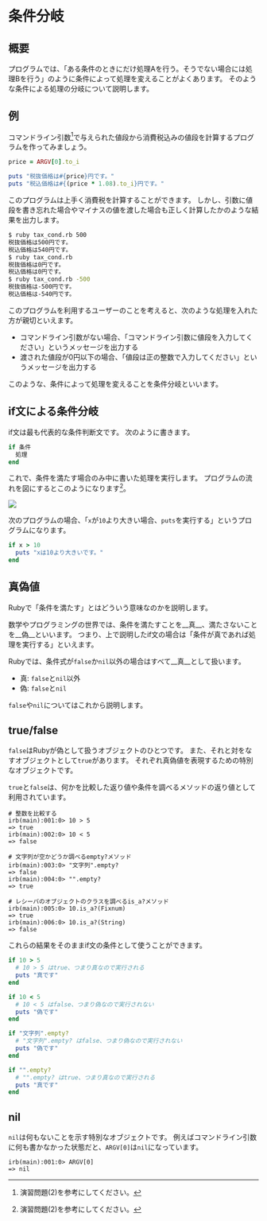 # 条件分岐
## 概要
プログラムでは、「ある条件のときにだけ処理Aを行う。そうでない場合には処理Bを行う」のように条件によって処理を変えることがよくあります。
そのような条件による処理の分岐について説明します。

## 例
コマンドライン引数[^1]で与えられた値段から消費税込みの値段を計算するプログラムを作ってみましょう。

```ruby
price = ARGV[0].to_i

puts "税抜価格は#{price}円です。"
puts "税込価格は#{(price * 1.08).to_i}円です。"
```

このプログラムは上手く消費税を計算することができます。
しかし、引数に値段を書き忘れた場合やマイナスの値を渡した場合も正しく計算したかのような結果を出力します。

```bash
$ ruby tax_cond.rb 500
税抜価格は500円です。
税込価格は540円です。
$ ruby tax_cond.rb
税抜価格は0円です。
税込価格は0円です。
$ ruby tax_cond.rb -500
税抜価格は-500円です。
税込価格は-540円です。
```

このプログラムを利用するユーザーのことを考えると、次のような処理を入れた方が親切といえます。

* コマンドライン引数がない場合、「コマンドライン引数に値段を入力してください」というメッセージを出力する
* 渡された値段が0円以下の場合、「値段は正の整数で入力してください」というメッセージを出力する

このような、条件によって処理を変えることを条件分岐といいます。

## if文による条件分岐
if文は最も代表的な条件判断文です。
次のように書きます。

```ruby
if 条件
  処理
end
```

これで、条件を満たす場合のみ中に書いた処理を実行します。
プログラムの流れを図にするとこのようになります[^1]。

![](if.png)

次のプログラムの場合、「`x`が`10`より大きい場合、`puts`を実行する」というプログラムになります。

```ruby
if x > 10
  puts "xは10より大きいです。"
end
```

## 真偽値
Rubyで「条件を満たす」とはどういう意味なのかを説明します。

数学やプログラミングの世界では、条件を満たすことを__真__、満たさないことを__偽__といいます。
つまり、上で説明したif文の場合は「条件が真であれば処理を実行する」といえます。

Rubyでは、条件式が`false`か`nil`以外の場合はすべて__真__として扱います。

* 真: `false`と`nil`以外
* 偽: `false`と`nil`

`false`や`nil`についてはこれから説明します。

## true/false
`false`はRubyが偽として扱うオブジェクトのひとつです。
また、それと対をなすオブジェクトとして`true`があります。
それぞれ真偽値を表現するための特別なオブジェクトです。

`true`と`false`は、何かを比較した返り値や条件を調べるメソッドの返り値として利用されています。

```irb
# 整数を比較する
irb(main):001:0> 10 > 5
=> true
irb(main):002:0> 10 < 5
=> false

# 文字列が空かどうか調べるempty?メソッド
irb(main):003:0> "文字列".empty?
=> false
irb(main):004:0> "".empty?
=> true

# レシーバのオブジェクトのクラスを調べるis_a?メソッド
irb(main):005:0> 10.is_a?(Fixnum)
=> true
irb(main):006:0> 10.is_a?(String)
=> false
```

これらの結果をそのままif文の条件として使うことができます。

```ruby
if 10 > 5
  # 10 > 5 はtrue、つまり真なので実行される
  puts "真です"
end

if 10 < 5
  # 10 < 5 はfalse、つまり偽なので実行されない
  puts "偽です"
end

if "文字列".empty?
  # "文字列".empty? はfalse、つまり偽なので実行されない
  puts "偽です"
end

if "".empty?
  # "".empty? はtrue、つまり真なので実行される
  puts "真です"
end
```

## nil
`nil`は何もないことを示す特別なオブジェクトです。
例えばコマンドライン引数に何も書かなかった状態だと、`ARGV[0]`は`nil`になっています。

```irb
irb(main):001:0> ARGV[0]
=> nil
```


[^1]: 演習問題(2)を参考にしてください。
[^2]: このような図をフローチャートといいます。